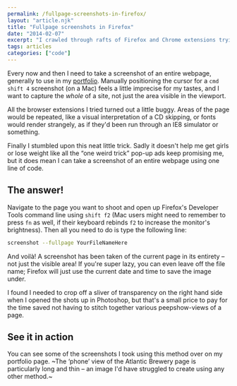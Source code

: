 ```yaml
---
permalink: /fullpage-screenshots-in-firefox/
layout: "article.njk"
title: "Fullpage screenshots in Firefox"
date: "2014-02-07"
excerpt: "I crawled through rafts of Firefox and Chrome extensions trying to take a screenshot of an entire webpage. It turns out Firefox can do it natively."
tags: articles
categories: ["code"]
---
```


Every now and then I need to take a screenshot of an entire webpage, generally to use in my [portfolio](/portfolio). Manually positioning the cursor for a `cmd shift 4` screenshot (on a Mac) feels a little imprecise for my tastes, and I want to capture the _whole_ of a site, not just the area visible in the viewport.

All the browser extensions I tried turned out a little buggy. Areas of the page would be repeated, like a visual interpretation of a CD skipping, or fonts would render strangely, as if they'd been run through an IE8 simulator or something.

Finally I stumbled upon this neat little trick. Sadly it doesn't help me get girls or lose weight like all the “one weird trick” pop-up ads keep promising me, but it does mean I can take a screenshot of an entire webpage using one line of code.

## The answer!

Navigate to the page you want to shoot and open up Firefox's Developer Tools command line using `shift f2` (Mac users might need to remember to press `fn` as well, if their keyboard rebinds `f2` to increase the monitor's brightness). Then all you need to do is type the following line:

```bash
screenshot --fullpage YourFileNameHere
```

And voilà! A screenshot has been taken of the current page in its entirety – not just the visible area! If you're super lazy, you can even leave off the file name; Firefox will just use the current date and time to save the image under.

I found I needed to crop off a sliver of transparency on the right hand side when I opened the shots up in Photoshop, but that's a small price to pay for the time saved not having to stitch together various peepshow-views of a page.

## See it in action

You can see some of the screenshots I took using this method over on my portfolio page. ~The ‘phone’ view of the Atlantic Brewery page is particularly long and thin – an image I'd have struggled to create using any other method.~
